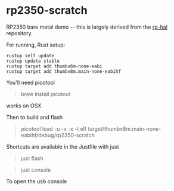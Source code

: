 # rp2350-scratch

RP2350 bare metal demo -- this is largely derived from the [rp-hal](https://github.com/rp-rs/rp-hal)
repository.

For running, Rust setup:

```
rustup self update
rustup update stable
rustup target add thumbv6m-none-eabi
rustup target add thumbv8m.main-none-eabihf
```

You'll need picotool

> brew install picotool

works on OSX

Then to build and flash

> picotool load -u -v -x -t elf target/thumbv8m.main-none-eabihf/debug/rp2350-scratch

Shortcuts are available in the Justfile with just

> just flash

> just console

To open the usb console
